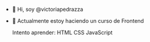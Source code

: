 - 👋 Hi, soy @victoriapedrazza
- 🌱 Actualmente estoy haciendo un curso de Frontend
  
  Intento aprender: 
  HTML
  CSS
  JavaScript

<!---
victoriapedrazza/victoriapedrazza is a ✨ special ✨ repository because its `README.md` (this file) appears on your GitHub profile.
You can click the Preview link to take a look at your changes.
--->
